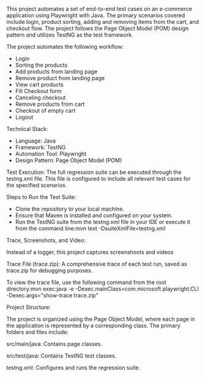 This project automates a set of end-to-end test cases on an e-commerce application using Playwright with Java. The primary scenarios covered include login, product sorting, adding and removing items from the cart, and checkout flow. The project follows the Page Object Model (POM) design pattern and utilizes TestNG as the test framework.

The project automates the following workflow:
- Login
- Sorting the products
- Add products from landing page
- Remove product from landing page
- View cart products
- Fill Checkout form
- Canceling checkout
- Remove products from cart
- Checkout of empty cart
- Logout


Technical Stack:
- Language: Java
- Framework: TestNG
- Automation Tool: Playwright
- Design Pattern: Page Object Model (POM)


Test Execution:
The full regression suite can be executed through the testng.xml file. This file is configured to include all relevant test cases for the specified scenarios.

Steps to Run the Test Suite:
- Clone the repository to your local machine.
- Ensure that Maven is installed and configured on your system.
- Run the TestNG suite from the testng.xml file in your IDE or execute it from the command line:mvn test -DsuiteXmlFile=testng.xml

Trace, Screenshots, and Video:

Instead of a logger, this project captures screenshoots and videos

Trace File (trace.zip): A comprehensive trace of each test run, saved as trace.zip for debugging purposes.

To view the trace file, use the following command from the root directory:mvn exec:java -e -Dexec.mainClass=com.microsoft.playwright.CLI -Dexec.args="show-trace trace.zip"


Project Structure:

The project is organized using the Page Object Model, where each page in the application is represented by a corresponding class. The primary folders and files include:

src/main/java: Contains page classes.

src/test/java: Contains TestNG test classes.

testng.xml: Configures and runs the regression suite.

